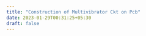 ```yaml
---
title: "Construction of Multivibrator Ckt on Pcb"
date: 2023-01-29T00:31:25+05:30
draft: false
---
```


